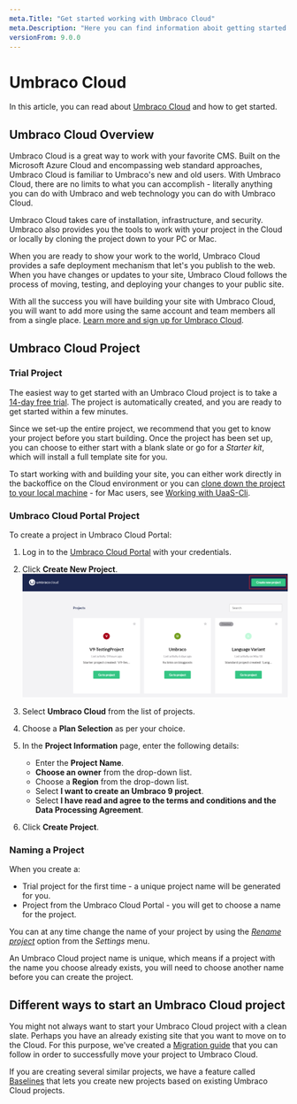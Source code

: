 ```yaml
---
meta.Title: "Get started working with Umbraco Cloud"
meta.Description: "Here you can find information aboit getting started working with Umbraco Cloud"
versionFrom: 9.0.0
---
```

# Umbraco Cloud

In this article, you can read about [Umbraco Cloud](https://umbraco.com/products/umbraco-cloud/) and how to get started.

## Umbraco Cloud Overview

Umbraco Cloud is a great way to work with your favorite CMS. Built on the Microsoft Azure Cloud and encompassing web standard approaches, Umbraco Cloud is familiar to Umbraco's new and old users. With Umbraco Cloud, there are no limits to what you can accomplish - literally anything you can do with Umbraco and web technology you can do with Umbraco Cloud.

Umbraco Cloud takes care of installation, infrastructure, and security. Umbraco also provides you the tools to work with your project in the Cloud or locally by cloning the project down to your PC or Mac.

When you are ready to show your work to the world, Umbraco Cloud provides a safe deployment mechanism that let's you publish to the web. When you have changes or updates to your site, Umbraco Cloud follows the process of moving, testing, and deploying your changes to your public site.

With all the success you will have building your site with Umbraco Cloud, you will want to add more using the same account and team members all from a single place. [Learn more and sign up for Umbraco Cloud](https://umbraco.com/campaigns/try-umbraco-today/).

## Umbraco Cloud Project

### Trial Project

The easiest way to get started with an Umbraco Cloud project is to take a [14-day free trial](https://umbraco.com/?product_tour_id=103162). The project is automatically created, and you are ready to get started within a few minutes.

Since we set-up the entire project, we recommend that you get to know your project before you start building. Once the project has been set up, you can choose to either start with a blank slate or go for a *Starter kit*, which will install a full template site for you.

To start working with and building your site, you can either work directly in the backoffice on the Cloud environment or you can [clone down the project to your local machine](../Set-Up/Working-Locally) - for Mac users, see [Working with UaaS-Cli](../Set-Up/Working-With-UaaS-Cli).

### Umbraco Cloud Portal Project

To create a project in Umbraco Cloud Portal:

1. Log in to the [Umbraco Cloud Portal](https://www.s1.umbraco.io/projects) with your credentials.
2. Click **Create New Project**.
    ![Create new Project](images/Create-Project-Cloud.png)
3. Select **Umbraco Cloud** from the list of projects.
4. Choose a **Plan Selection** as per your choice.
5. In the **Project Information** page, enter the following details:

    - Enter the **Project Name**.
    - **Choose an owner** from the drop-down list.
    - Choose a **Region** from the drop-down list.
    - Select **I want to create an Umbraco 9 project**.
    - Select **I have read and agree to the terms and conditions and the Data Processing Agreement**.
6. Click **Create Project**.

### Naming a Project

When you create a:

- Trial project for the first time - a unique project name will be generated for you.
- Project from the Umbraco Cloud Portal - you will get to choose a name for the project.

You can at any time change the name of your project by using the [*Rename project*](../Set-up/project-settings/#renaming-and-deleting) option from the *Settings* menu.

An Umbraco Cloud project name is unique, which means if a project with the name you choose already exists, you will need to choose another name before you can create the project.

## Different ways to start an Umbraco Cloud project

You might not always want to start your Umbraco Cloud project with a clean slate. Perhaps you have an already existing site that you want to move on to the Cloud. For this purpose, we've created a [Migration guide](Migrate-Existing-Site) that you can follow in order to successfully move your project to Umbraco Cloud.

If you are creating several similar projects, we have a feature called [Baselines](Baselines) that lets you create new projects based on existing Umbraco Cloud projects.
